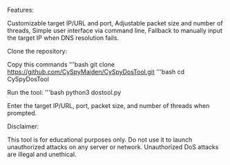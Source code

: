 Features:

Customizable target IP/URL and port,
Adjustable packet size and number of threads,
Simple user interface via command line,
Fallback to manually input the target IP when DNS resolution fails.

Clone the repository:

Copy this commands
'''bash
git clone https://github.com/CySpyMaiden/CySpyDosTool.git
'''bash
cd CySpyDosTool

Run the tool:
'''bash
python3 dostool.py

Enter the target IP/URL, port, packet size, and number of threads when prompted.


Disclaimer:

This tool is for educational purposes only. Do not use it to launch unauthorized attacks on any server or network. Unauthorized DoS attacks are illegal and unethical.
